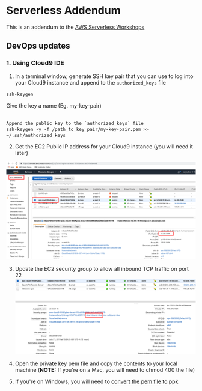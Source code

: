 # Serverless Addendum

This is an addendum to the [AWS Serverless Workshops](https://github.com/aws-samples/aws-serverless-workshops)

## DevOps updates

### 1.  Using Cloud9 IDE

1. In a terminal window, generate SSH key pair that you can use to log into your Cloud9 instance and append to the `authorized_keys` file


  ```
ssh-keygen  
```
Give the key a name (Eg. my-key-pair)
```

Append the public key to the `authorized_keys` file
ssh-keygen -y -f /path_to_key_pair/my-key-pair.pem >> ~/.ssh/authorized_keys

  ```
  
  
2. Get the EC2 Public IP address for your Cloud9 instance (you will need it later)
 

![EC2 IP](images/c9-ec2ip.png)


3. Update the EC2 security group to allow all inbound  TCP traffic on port 22
 ![EC2 Security Group](images/c9-ec2sg.png)

4.  Open the private key pem file and copy the contents to your local machine (**NOTE:** If you're on a Mac, you will need to chmod 400 the file)
5.  If you're on Windows, you will need to [convert the pem file to ppk](https://aws.amazon.com/premiumsupport/knowledge-center/convert-pem-file-into-ppk/) 
 
